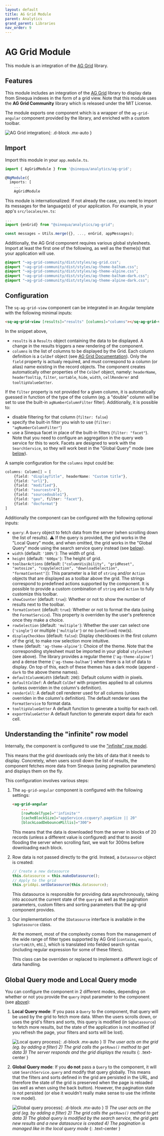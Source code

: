 ```yaml
---
layout: default
title: AG Grid Module
parent: Analytics
grand_parent: Libraries
nav_order: 9
---
```


# AG Grid Module

This module is an integration of the [AG Grid](https://www.ag-grid.com/angular-grid/) library.

## Features

This module includes an integration of the [AG Grid](https://www.ag-grid.com/) library to display data from Sinequa indexes in the form of a grid view. Note that this module uses the **AG Grid Community** library which is released under the MIT License.

The module exports one component which is a wrapper of the `ag-grid-angular` component provided by the library, and enriched with a custom toolbar.

![AG Grid integration](/assets/modules/ag-grid/ag-grid.png){: .d-block .mx-auto }

## Import

Import this module in your `app.module.ts`.

```ts
import { AgGridModule } from '@sinequa/analytics/ag-grid';

@NgModule({
  imports: [
    ...
    AgGridModule
```

This module is internationalized: If not already the case, you need to import its messages for the language(s) of your application. For example, in your app's `src/locales/en.ts`:

```ts
...
import {enGrid} from "@sinequa/analytics/ag-grid";

const messages = Utils.merge({}, ..., enGrid, appMessages);
```

Additionally, the AG Grid component requires various global stylesheets. Import at least the first one of the following, as well as the theme(s) that your application will use.

```scss
@import "~ag-grid-community/dist/styles/ag-grid.css";
@import "~ag-grid-community/dist/styles/ag-theme-balham.css";
@import "~ag-grid-community/dist/styles/ag-theme-alpine.css";
@import "~ag-grid-community/dist/styles/ag-theme-balham-dark.css";
@import "~ag-grid-community/dist/styles/ag-theme-alpine-dark.css";
```

## Configuration

The `sq-ag-grid-view` component can be integrated in an Angular template with the following minimal inputs:

```html
<sq-ag-grid-view [results]="results" [columns]="columns"></sq-ag-grid-view>
```

<!-- <doc-ag-grid-view></doc-ag-grid-view> -->

In the snippet above,

- `results` is a `Results` object containing the data to be displayed. A change in the results triggers a new rendering of the component.
- `columns` is the list of columns to be displayed by the Grid. Each column definition is a `ColDef` object (see [AG Grid Documentation](https://www.ag-grid.com/angular-grid/column-definitions/)). Only the `field` property is actualy required, and must correspond to a column (or alias) name existing in the record objects. The component creates automatically other properties of the `ColDef` object, namely: `headerName`, `headerTooltip`, `filter`, `sortable`, `hide`, `width`, `cellRenderer` and `tooltipValueGetter`.

If the `filter` property is not provided for a given column, it is automatically guessed in function of the type of the column (eg. a "double" column will be set to use the built-in `agNumberColumnFilter` filter). Additionally, it is possible to:

- disable filtering for that column (`filter: false`)
- specify the built-in filter you wish to use (`filter: "agNumberColumnFilter"`)
- use a Sinequa facet in place of the built-in filters (`filter: "facet"`). Note that you need to configure an aggregation in the query web service for this to work. Facets are designed to work with the `SearchService`, so they will work best in the "Global Query" mode (see [below](#global-query-mode-and-local-query-mode)).

A sample configuration for the `columns` input could be:

```ts
columns: Column[] = [
    {field: "displayTitle", headerName: "Custom title"},
    {field: "url1"},
    {field: "modified"},
    {field: "sourcestr4"},
    {field: "sourcedouble1"},
    {field: "geo", filter: "facet"},
    {field: "docformat"}
]
```

Additionally the component can be configured with the following optional inputs:

- `query`: A `Query` object to fetch data from the server (when scrolling down the list of results). ⚠️ If the query is provided, the grid works in the "Local Query" mode, and when omitted, the grid works in the "Global Query" mode using the search service query instead (see [below](#global-query-mode-and-local-query-mode)).
- `width` (default: `'100%'`): The width of grid.
- `height` (default: `'600px'`): The height of grid.
- `toolbarActions` (default: `["columnVisibility", "gridReset", "autosize", "copySelection", "downloadSelection", "formatContent"]`): This parameter is a list of `string` and/or `Action` objects that are displayed as a toolbar above the grid. The strings correspond to predefined actions supported by the component. It is possible to provide a custom combination of `string` and `Action` to fully customize this toolbar.
- `showCounter` (default: `true`): Whether or not to show the number of results next to the toolbar.
- `formatContent` (default: `true`): Whether or not to format the data (using the `FormatService`). This property is overriden by the user's preference once they make a choice.
- `rowSelection` (default: `'multiple'`): Whether the user can select one (`'single'`) or multiple (`'multiple'`) or no (`undefined`) row(s).
- `displayCheckbox` (default: `false`): Display checkboxes in the first column of the grid, to make row selection more intuitive.
- `theme` (default: `'ag-theme-alpine'`): Choice of the theme. Note that the corresponding stylesheet must be imported in your global `stylesheet` (see above). The library provides a regular theme (`'ag-theme-alpine'`) and a dense theme (`'ag-theme-balham'`) when there is a lot of data to display. On top of this, each of these themes has a dark mode (append `-dark` to the above theme names).
- `defaultColumnWidth` (default: `200`): Default column width in pixels.
- `defaultColDef`: A default `ColDef` with properties applied to all columns (unless overriden in the column's definition).
- `renderCell`: A default cell renderer used for all columns (unless overriden in the column's definition). The default renderer uses the `FormatService` to format data.
- `tooltipValueGetter` A default function to generate a tooltip for each cell.
- `exportValueGetter` A default function to generate export data for each cell.

## Understanding the "infinite" row model

Internally, the component is configured to use the ["infinite" row model](https://www.ag-grid.com/angular-grid/infinite-scrolling/).

This means that the grid downloads only the bits of data that it needs to display. Concretely, when users scroll down the list of results, the component fetches more data from Sinequa (using pagination parameters) and displays them on the fly.

This configuration involves various steps:

1. The `ag-grid-angular` component is configured with the following settings:

    ```html
    <ag-grid-angular
        ...
        [rowModelType]="'infinite'"
        [cacheBlockSize]="appService.ccquery?.pageSize || 20"
        [blockLoadDebounceMillis]="300">
    ```

    This means that the data is downloaded from the server in blocks of 20 records (unless a different value is configured) and that to avoid flooding the server when scrolling fast, we wait for 300ms before downloading each block.

2. Row data is not passed directly to the grid. Instead, a `Datasource` object is created:

    ```ts
    // Create a new datasource
    this.datasource = this.makeDatasource();
    // Apply to the grid
    this.gridApi.setDatasource(this.datasource);
    ```

    This datasource is responsible for providing data asynchronously, taking into account the current state of the `query` as well as the pagination parameters, custom filters and sorting parameters that the ag-grid component provides.

3. Our implementation of the `IDatasource` interface is available in the `SqDatasource` class.

    At the moment, most of the complexity comes from the management of the wide range of filter types supported by AG Grid (`contains`, `equals`, `startsWith`, etc.), which is translated into fielded search syntax (including regular expression for some of these filters).

    This class can be overriden or replaced to implement a different logic of data handling.

## Global Query mode and Local Query mode

You can configure the component in 2 different modes, depending on whether or not you provide the `query` input parameter to the component (see [above](#configuration)):

1. **Local Query mode**: If you pass a `Query` to the component, that query will be used by the grid to fetch more data. When the users scrolls down, or uses the grid's filters and sorts, this query is modified (in `SqDatasource`) to fetch more results, but the state of the application is not modified (if you refresh the page, your filters and sorts will be lost).

    ![Local query process](/assets/modules/ag-grid/local-query.png){: .d-block .mx-auto }
    *1) The user acts on the grid (eg. by adding a filter) 2) The grid calls the `getRows()` method to get data 3) The server responds and the grid displays the results*
    {: .text-center }

2. **Global Query mode**: If you **do not** pass a `Query` to the component, it will use `SearchService.query` and modify that query globally. This means that the filters and sorts defined in the grid are persisted in the URL, and therefore the state of the grid is preserved when the page is reloaded (as well as when using the back button). However, the pagination state is not persisted (or else it wouldn't really make sense to use the infinite row model).

    ![Global query process](/assets/modules/ag-grid/global-query.png){: .d-block .mx-auto }
    *1) The user acts on the grid (eg. by adding a filter) 2) The grid calls the `getRows()` method to get data 3) The global query is modified by the search service, the grid gets new results and a new datasource is created 4) The pagination is managed like in the local query mode*
    {: .text-center }
